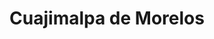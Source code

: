 ---
title: Cuajimalpa de Morelos
url: /cuajimalpa-de-morelos/
latitude: 19.354
longitude: -99.291
---